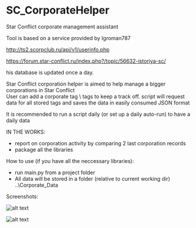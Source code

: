 # SC_CorporateHelper
Star Conflict corporate management assistant


Tool is based on a service provided by Igroman787

http://ts2.scorpclub.ru/api/v1/userinfo.php

https://forum.star-conflict.ru/index.php?/topic/56632-istoriya-sc/

his database is updated once a day.


Star Conflict corporation helper is aimed to help manage a bigger corporations in Star Conflict    
User can add a corporate tag \ tags to keep a track off. script will request data for all stored tags
and saves the data in easily consumed JSON format

It is recommended to run a script daily (or set up a daily auto-run) to have a daily data

IN THE WORKS:
- report on corporation activity by comparing 2 last corporation records
- package all the libraries


How to use (if you have all the neccessary libraries):
- run main.py from a project folder
- All data will be stored in a folder (relative to current working dir) ..\Corporate_Data

Screenshots:

![alt text](http://i.imgur.com/hsoFS3k.png)

![alt text](http://i.imgur.com/plLjIq2.png)

